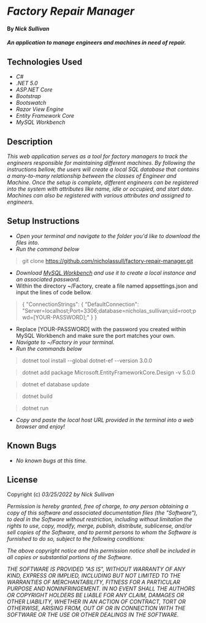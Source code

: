# _Factory Repair Manager_

#### By _**Nick Sullivan**_

#### _An application to manage engineers and machines in need of repair._

## Technologies Used

* _C#_
* _.NET 5.0_
* _ASP.NET Core_
* _Bootstrap_
* _Bootswatch_
* _Razor View Engine_
* _Entity Framework Core_
* _MySQL Workbench_

## Description

_This web application serves as a tool for factory managers to track the engineers responsible for maintaining different machines. By following the instructions bellow, the users will create a local SQL database that contains a many-to-many relationship between the classes of Engineer and Machine. Once the setup is complete, different engineers can be registered into the system with attributes like name, idle or occupied, and start date. Machines can also be registered with various attributes and assigned to engineers._

## Setup Instructions

* _Open your terminal and navigate to the folder you'd like to download the files into._
* _Run the command below_
> git clone https://github.com/nicholassull/factory-repair-manager.git
* _Download [MySQL Workbench](https://www.mysql.com/products/workbench/) and use it to create a local instance and an associated password._
* Within the directory ~/Factory, create a file named appsettings.json and input the lines of code bellow.
> {
  "ConnectionStrings": {
      "DefaultConnection": "Server=localhost;Port=3306;database=nicholas_sullivan;uid=root;pwd=[YOUR-PASSWORD];"
  }
}
  * Replace [YOUR-PASSWORD] with the password you created within MySQL Workbench and make sure the port matches your own.
* _Navigate to ~/Factory in your terminal._
* _Run the commands below_
>dotnet tool install --global dotnet-ef --version 3.0.0

>dotnet add package Microsoft.EntityFrameworkCore.Design -v 5.0.0

>dotnet ef database update

>dotnet build

>dotnet run
* _Copy and paste the local host URL provided in the terminal into a web browser and enjoy!_

## Known Bugs

* _No known bugs at this time._

## License

Copyright (c) _03/25/2022_ _by Nick Sullivan_


_Permission is hereby granted, free of charge, to any person obtaining a copy of this software and associated documentation files (the "Software"), to deal in the Software without restriction, including without limitation the rights to use, copy, modify, merge, publish, distribute, sublicense, and/or sell copies of the Software, and to permit persons to whom the Software is furnished to do so, subject to the following conditions:_

_The above copyright notice and this permission notice shall be included in all copies or substantial portions of the Software._

_THE SOFTWARE IS PROVIDED "AS IS", WITHOUT WARRANTY OF ANY KIND, EXPRESS OR IMPLIED, INCLUDING BUT NOT LIMITED TO THE WARRANTIES OF MERCHANTABILITY, FITNESS FOR A PARTICULAR PURPOSE AND NONINFRINGEMENT. IN NO EVENT SHALL THE AUTHORS OR COPYRIGHT HOLDERS BE LIABLE FOR ANY CLAIM, DAMAGES OR OTHER LIABILITY, WHETHER IN AN ACTION OF CONTRACT, TORT OR OTHERWISE, ARISING FROM, OUT OF OR IN CONNECTION WITH THE SOFTWARE OR THE USE OR OTHER DEALINGS IN THE SOFTWARE._